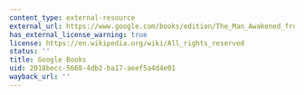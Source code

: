 ```yaml
---
content_type: external-resource
external_url: https://www.google.com/books/edition/The_Man_Awakened_from_Dreams/Mgr_cD_Y9zcC?hl=en&gbpv=1
has_external_license_warning: true
license: https://en.wikipedia.org/wiki/All_rights_reserved
status: ''
title: Google Books
uid: 2018becc-5668-4db2-ba17-aeef5a4d4e01
wayback_url: ''
---
```

